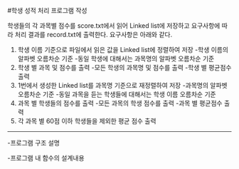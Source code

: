 #학생 성적 처리 프로그램 작성

학생들의 각 과목별 점수를 score.txt에서 읽어 Linked list에 저장하고
요구사항에 따라 처리 결과를 record.txt에 출력한다.
요구사항은 아래와 같다.


1. 학생 이름 기준으로 파일에서 읽은 값을 Linked list에 정렬하여 저장
   -학생 이름의 알파벳 오름차순 기준
   -동일 학생에 대해서는 과목명의 알파벳 오름차순 기준
2. 학생 별 과목 및 점수를 출력
   -모든 학생의 과목명 및 점수를 출력
   -학생 별 평균점수 출력
3. 1번에서 생성한 Linked list를 과목명 기준으로 재정렬하여 저장
   -과목명의 알파벳 오름차순 기준
   -동일 과목을 듣는 학생들에 대해서는 학생 이름 오름차순 기준
4. 과목 별 학생들의 점수를 출력
   -모든 과목의 학생 점수를 출력
   -과목 별 평균점수 출력
5. 각 과목 별 60점 이하 학생들을 제외한 평균 점수 출력

---

-프로그램 구조 설명



-프로그램 내 함수의 설계내용
